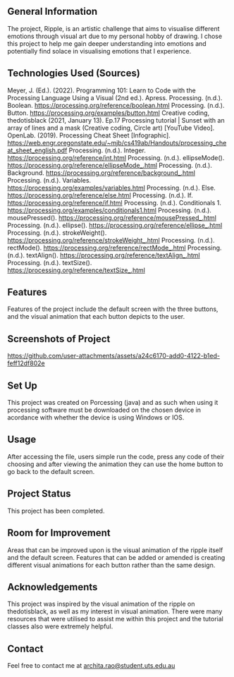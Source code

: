 ## General Information
The project, Ripple, is an artistic challenge that aims to visualise different emotions through visual art due to my personal hobby of drawing. I chose this project to help me gain deeper understanding into emotions and potentially find solace in visualising emotions that I experience. 
## Technologies Used (Sources)
Meyer, J. (Ed.). (2022). Programming 101: Learn to Code with the Processing Language Using a Visual (2nd ed.). Apress. 
Processing. (n.d.). Boolean. https://processing.org/reference/boolean.html 
Processing. (n.d.). Button. https://processing.org/examples/button.html 
Creative coding, thedotisblack (2021, January 13). Ep.17 Processing tutorial | Sunset with an array of lines and a mask (Creative coding, Circle art) [YouTube Video]. 
OpenLab. (2019). Processing Cheat Sheet [Infographic]. https://web.engr.oregonstate.edu/~mjb/cs419ab/Handouts/processing_cheat_sheet_english.pdf 
Processing. (n.d.). Integer. https://processing.org/reference/int.html 
Processing. (n.d.). ellipseMode(). https://processing.org/reference/ellipseMode_.html
Processing. (n.d.). Background. https://processing.org/reference/background_.html
Processing. (n.d.). Variables. https://processing.org/examples/variables.html
Processing. (n.d.). Else. https://processing.org/reference/else.html
Processing. (n.d.). If. https://processing.org/reference/if.html
Processing. (n.d.). Conditionals 1. https://processing.org/examples/conditionals1.html
Processing. (n.d.). mousePressed(). https://processing.org/reference/mousePressed_.html
Processing. (n.d.). ellipse(). https://processing.org/reference/ellipse_.html
Processing. (n.d.). strokeWeight(). https://processing.org/reference/strokeWeight_.html
Processing. (n.d.). rectMode(). https://processing.org/reference/rectMode_.html 
Processing. (n.d.). textAlign(). https://processing.org/reference/textAlign_.html
Processing. (n.d.). textSize(). https://processing.org/reference/textSize_.html
## Features
Features of the project include the default screen with the three buttons, and the visual animation that each button depicts to the user.
## Screenshots of Project 
https://github.com/user-attachments/assets/a24c6170-add0-4122-b1ed-feff12df802e
## Set Up
This project was created on Porcessing (java) and as such when using it processing software must be downloaded on the chosen device in acordance with whether the device is using Windows or IOS. 
## Usage
After accessing the file, users simple run the code, press any code of their choosing and after viewing the animation they can use the home button to go back to the default screen. 
## Project Status
This project has been completed. 
## Room for Improvement
Areas that can be improved upon is the visual animation of the ripple itself and the default screen. Features that can be added or amended is creating different visual animations for each button rather than the same design. 
## Acknowledgements
This project was inspired by the visual animation of the ripple on thedotisblack, as well as my interest in visual animation. There were many resources that were utilised to assist me within this project and the tutorial classes also were extremely helpful. 
## Contact 
Feel free to contact me at archita.rao@student.uts.edu.au
